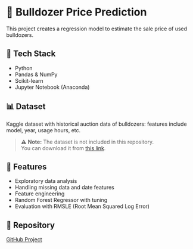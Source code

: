 # 🚜 Bulldozer Price Prediction

This project creates a regression model to estimate the sale price of used bulldozers.

## 🧰 Tech Stack
- Python
- Pandas & NumPy
- Scikit-learn
- Jupyter Notebook (Anaconda)

## 📊 Dataset
Kaggle dataset with historical auction data of bulldozers: features include model, year, usage hours, etc.

> ⚠️ **Note:** The dataset is not included in this repository.  
> You can download it from [this link](https://github.com/mrdbourke/zero-to-mastery-ml/blob/master/data/bluebook-for-bulldozers.zip).

## 🚀 Features
- Exploratory data analysis
- Handling missing data and date features
- Feature engineering
- Random Forest Regressor with tuning
- Evaluation with RMSLE (Root Mean Squared Log Error)

## 🔗 Repository
[GitHub Project](https://github.com/MrBasM/Bulldozer-price-prediction-project)
